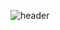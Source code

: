 ![header](https://capsule-render.vercel.app/api?type=transparent&fontColor=028a0f&text=Welcome+to+Reinforcement+Learning+Club&height=150&width=500&fontSize=48&&descAlignY=75&descAlign=60)

